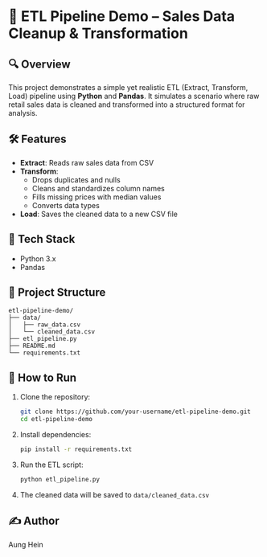 # 🧼 ETL Pipeline Demo – Sales Data Cleanup & Transformation

## 🔍 Overview
This project demonstrates a simple yet realistic ETL (Extract, Transform, Load) pipeline using **Python** and **Pandas**. It simulates a scenario where raw retail sales data is cleaned and transformed into a structured format for analysis.

## 🛠️ Features
- **Extract**: Reads raw sales data from CSV
- **Transform**:
  - Drops duplicates and nulls
  - Cleans and standardizes column names
  - Fills missing prices with median values
  - Converts data types
- **Load**: Saves the cleaned data to a new CSV file

## 🧰 Tech Stack
- Python 3.x
- Pandas

## 📁 Project Structure
```
etl-pipeline-demo/
├── data/
│   ├── raw_data.csv
│   └── cleaned_data.csv
├── etl_pipeline.py
├── README.md
└── requirements.txt
```

## 🚀 How to Run
1. Clone the repository:
   ```bash
   git clone https://github.com/your-username/etl-pipeline-demo.git
   cd etl-pipeline-demo
   ```

2. Install dependencies:
   ```bash
   pip install -r requirements.txt
   ```

3. Run the ETL script:
   ```bash
   python etl_pipeline.py
   ```

4. The cleaned data will be saved to `data/cleaned_data.csv`

## ✍️ Author
Aung Hein
